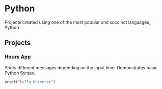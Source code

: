 # Python

Projects created using one of the most popular and succinct languages, Python
## Projects

### Hours App 

Prints different messages depending on the input time. Demonstrates basic Python Syntax.


```bash
print("Hello Universe")
```